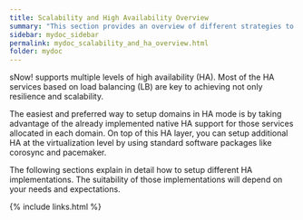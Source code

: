 ```yaml
---
title: Scalability and High Availability Overview
summary: "This section provides an overview of different strategies to achieve scalability and high availability"
sidebar: mydoc_sidebar
permalink: mydoc_scalability_and_ha_overview.html
folder: mydoc
---
```


sNow! supports multiple levels of high availability (HA). Most of the HA services based on load balancing (LB) are key to achieving not only resilience and scalability. 

The easiest and preferred way to setup domains in HA mode is by taking advantage of the already implemented native HA support for those services allocated in each domain. On top of this HA layer, you can setup additional HA at the virtualization level by using standard software packages like corosync and pacemaker. 

The following sections explain in detail how to setup different HA implementations. The suitability of those implementations will depend on your needs and expectations.

{% include links.html %}
